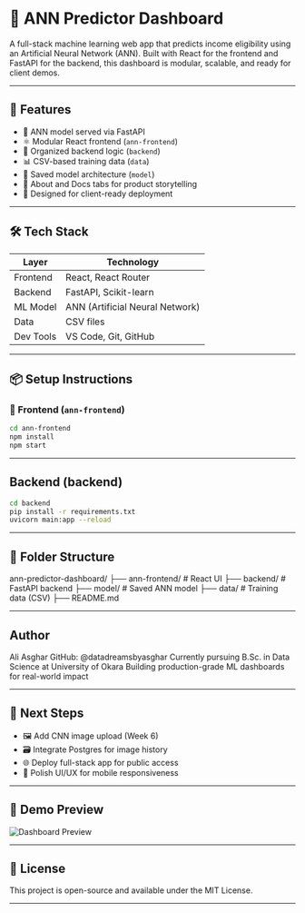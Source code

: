 # 🧠 ANN Predictor Dashboard

A full-stack machine learning web app that predicts income eligibility using an Artificial Neural Network (ANN). Built with React for the frontend and FastAPI for the backend, this dashboard is modular, scalable, and ready for client demos.

---

## 🚀 Features

- 🔮 ANN model served via FastAPI
- ⚛️ Modular React frontend (`ann-frontend`)
- 📁 Organized backend logic (`backend`)
- 📊 CSV-based training data (`data`)
- 🧠 Saved model architecture (`model`)
- 📄 About and Docs tabs for product storytelling
- 🎯 Designed for client-ready deployment

---

## 🛠️ Tech Stack

| Layer      | Technology           |
|------------|----------------------|
| Frontend   | React, React Router  |
| Backend    | FastAPI, Scikit-learn|
| ML Model   | ANN (Artificial Neural Network) |
| Data       | CSV files            |
| Dev Tools  | VS Code, Git, GitHub |

---

## 📦 Setup Instructions

### 🔹 Frontend (`ann-frontend`)
```bash
cd ann-frontend
npm install
npm start
```

---

## Backend (backend)
```bash
cd backend
pip install -r requirements.txt
uvicorn main:app --reload
```
---

## 📁 Folder Structure

ann-predictor-dashboard/
├── ann-frontend/       # React UI
├── backend/            # FastAPI backend
├── model/              # Saved ANN model
├── data/               # Training data (CSV)
├── README.md

---

## Author
Ali Asghar
GitHub: @datadreamsbyasghar
Currently pursuing B.Sc. in Data Science at University of Okara
Building production-grade ML dashboards for real-world impact

---

## 🧠 Next Steps
- 🖼️ Add CNN image upload (Week 6)
- 🗃️ Integrate Postgres for image history
- 🌐 Deploy full-stack app for public access
- 📱 Polish UI/UX for mobile responsiveness

---

## 📸 Demo Preview 
![Dashboard Preview](Home.png)

---

## 📜 License
This project is open-source and available under the MIT License.

---













